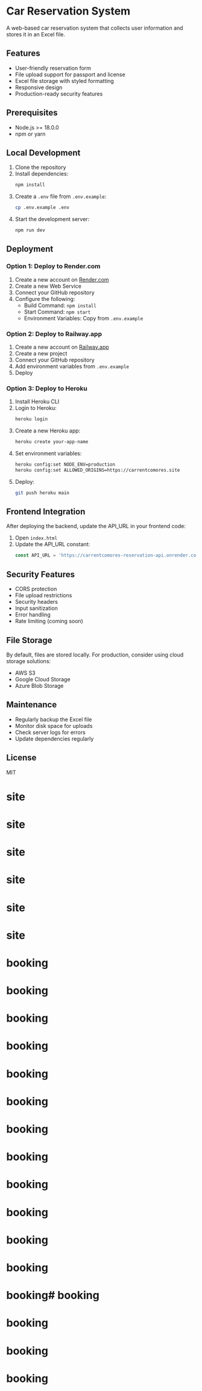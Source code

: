 # Car Reservation System

A web-based car reservation system that collects user information and stores it in an Excel file.

## Features

- User-friendly reservation form
- File upload support for passport and license
- Excel file storage with styled formatting
- Responsive design
- Production-ready security features

## Prerequisites

- Node.js >= 18.0.0
- npm or yarn

## Local Development

1. Clone the repository
2. Install dependencies:
   ```bash
   npm install
   ```
3. Create a `.env` file from `.env.example`:
   ```bash
   cp .env.example .env
   ```
4. Start the development server:
   ```bash
   npm run dev
   ```

## Deployment

### Option 1: Deploy to Render.com

1. Create a new account on [Render.com](https://render.com)
2. Create a new Web Service
3. Connect your GitHub repository
4. Configure the following:
   - Build Command: `npm install`
   - Start Command: `npm start`
   - Environment Variables: Copy from `.env.example`

### Option 2: Deploy to Railway.app

1. Create a new account on [Railway.app](https://railway.app)
2. Create a new project
3. Connect your GitHub repository
4. Add environment variables from `.env.example`
5. Deploy

### Option 3: Deploy to Heroku

1. Install Heroku CLI
2. Login to Heroku:
   ```bash
   heroku login
   ```
3. Create a new Heroku app:
   ```bash
   heroku create your-app-name
   ```
4. Set environment variables:
   ```bash
   heroku config:set NODE_ENV=production
   heroku config:set ALLOWED_ORIGINS=https://carrentcomores.site
   ```
5. Deploy:
   ```bash
   git push heroku main
   ```

## Frontend Integration

After deploying the backend, update the API_URL in your frontend code:

1. Open `index.html`
2. Update the API_URL constant:
   ```javascript
   const API_URL = 'https://carrentcomores-reservation-api.onrender.com';
   ```

## Security Features

- CORS protection
- File upload restrictions
- Security headers
- Input sanitization
- Error handling
- Rate limiting (coming soon)

## File Storage

By default, files are stored locally. For production, consider using cloud storage solutions:

- AWS S3
- Google Cloud Storage
- Azure Blob Storage

## Maintenance

- Regularly backup the Excel file
- Monitor disk space for uploads
- Check server logs for errors
- Update dependencies regularly

## License

MIT
# site
# site
# site
# site
# site
# site
# booking
# booking
# booking
# booking
# booking
# booking
# booking
# booking
# booking
# booking
# booking
# booking
# booking# booking
# booking
# booking
# booking
